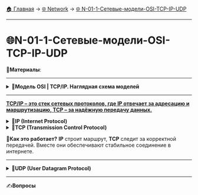 [🏠 Главная](../README.md) → [🌐 Network](../README.md#-network) → [🌐 N-01-1-Сетевые-модели-OSI-TCP-IP-UDP](../README.md#-n-01-1-сетевые-модели-osi-tcp-ip-udp)

---

# 🌐N-01-1-Сетевые-модели-OSI-TCP-IP-UDP

📗**Материалы**:

---

<details>
  <summary><b>📜Модель OSI | TCP/IP. Наглядная схема моделей</b></summary>

  ---

  <img src="img/osi-tcp-ip.png" alt="Модель OSI | TCP/IP" width="700">
</details>

---

<b><u>TCP/IP – это стек сетевых протоколов, где IP отвечает за адресацию и маршрутизацию, TCP – за надёжную передачу данных.</b></u>


<details>
<summary><b>📜IP (Internet Protocol)</b></summary>

---

Протокол межсетевой адресации и маршрутизации (сетевой уровень OSI / межсетевой TCP/IP). Обеспечивает **адресацию и передачу данных** между устройствами в сети. Он определяет, **куда** должен быть отправлен пакет и **как** он дойдёт до получателя.

**Основные функции IP:**

**1. Адресация устройств.** Каждое устройство в сети получает **уникальный IP-адрес**, по которому его можно идентифицировать. В глобальной сети два устройства **не могут иметь один и тот же IP-адрес**, иначе возникнет конфликт.

**2. Маршрутизация.** IP-пакеты передаются через маршрутизаторы, которые анализируют IP-адрес получателя и определяют **оптимальный маршрут** для их доставки.

**3. Фрагментация и сборка пакетов.** Если размер пакета превышает MTU (**Maximum Transmission Unit**), он **разбивается** на более мелкие части и затем собирается у получателя.

**4. Отсутствие гарантий доставки.** IP передаёт пакеты **без подтверждения** и **без контроля их порядка**. Поэтому для надёжной связи используется TCP, который добавляет контроль целостности.

</details>

<details>
<summary><b>📜TCP (Transmission Control Protocol)</b></summary>

---

Протокол транспортного уровня (транспортный уровень OSI / транспортный уровень TCP/IP), контролирует передачу данных, гарантируя их **целостность, порядок доставки и отсутствие потерь.**

**Основные функции TCP:**

Передача данных начинается с трехстороннего рукопожатия (3-way handshake):

- Клиент отправляет `SYN` (запрос соединения).

- Сервер отвечает `SYN-ACK` (подтверждение).

- Клиент подтверждает `ACK`, соединение установлено.

</details>

📌**Как это работает?** **IP** строит маршрут, **TCP** следит за корректной передачей. Вместе они обеспечивают стабильное соединение в интернете.

---

<details>
<summary><b>📜UDP (User Datagram Protocol)</b></summary>

---

Протокол транспортного уровня (транспортный уровень OSI / транспортный уровень TCP/IP), обеспечивает **быструю отправку сообщений без установления соединения**, не гарантируя порядок доставки или целостность данных. Используется там, где важна скорость, а не надежность (например, потоковое видео или онлайн-игры)

**Как работает UDP?**

**1. Отправка датаграмм.** Отправитель формирует UDP-дейтаграмму (пакет), добавляет к ней заголовок и отправляет в сеть.

**2. Передача по сети.** Данные передаются от узла к узлу без установления соединения.

**3. Доставка получателю (или потеря).** Получатель получает датаграмму, но:

- Они могут приходить **в разном порядке**

- Некоторые могут **не дойти вовсе**

- Нет механизма **подтверждения доставки**

</details>

---

✍️**Вопросы**
